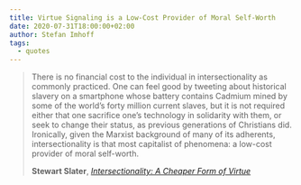 ```yaml
---
title: Virtue Signaling is a Low-Cost Provider of Moral Self-Worth
date: 2020-07-31T18:00:00+02:00
author: Stefan Imhoff
tags:
  - quotes
---
```


> There is no financial cost to the individual in intersectionality as commonly practiced. One can feel good by tweeting about historical slavery on a smartphone whose battery contains Cadmium mined by some of the world’s forty million current slaves, but it is not required either that one sacrifice one’s technology in solidarity with them, or seek to change their status, as previous generations of Christians did. Ironically, given the Marxist background of many of its adherents, intersectionality is that most capitalist of phenomena: a low-cost provider of moral self-worth.
>
> **Stewart Slater**, _[Intersectionality: A Cheaper Form of Virtue](https://areomagazine.com/2020/07/21/intersectionality-a-cheaper-form-of-virtue/)_
